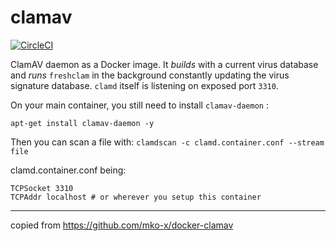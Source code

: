 # clamav

[![CircleCI](https://circleci.com/gh/ministryofjustice/clamav/tree/master.svg?style=svg)](https://circleci.com/gh/ministryofjustice/clamav/tree/master)

ClamAV daemon as a Docker image. It *builds* with a current virus database and
*runs* `freshclam` in the background constantly updating the virus signature database. `clamd` itself
is listening on exposed port `3310`.

On your main container, you still need to install `clamav-daemon` :

`apt-get install clamav-daemon -y`

Then you can scan a file with: `clamdscan -c clamd.container.conf --stream file`

clamd.container.conf being:
```
TCPSocket 3310
TCPAddr localhost # or wherever you setup this container
```

---

copied from https://github.com/mko-x/docker-clamav
